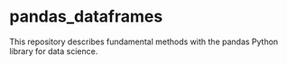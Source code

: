 # pandas_dataframes
This repository describes fundamental methods with the pandas Python library for data science.
